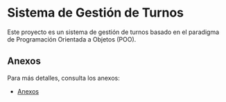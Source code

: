# Sistema de Gestión de Turnos

Este proyecto es un sistema de gestión de turnos basado en el paradigma de Programación Orientada a Objetos (POO).  

## Anexos  
Para más detalles, consulta los anexos:  
- [Anexos](anexos.md)  
